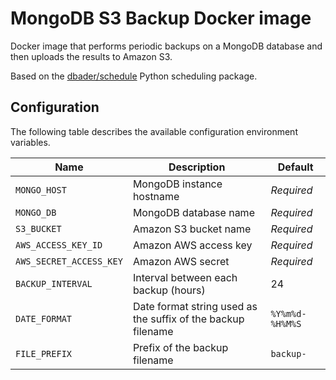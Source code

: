 # MongoDB S3 Backup Docker image

Docker image that performs periodic backups on a MongoDB database and then uploads the results to Amazon S3.

Based on the [dbader/schedule](https://github.com/dbader/schedule) Python scheduling package.

## Configuration

The following table describes the available configuration environment variables.

Name | Description | Default
--- | --- | ---
`MONGO_HOST` | MongoDB instance hostname | *Required*
`MONGO_DB` | MongoDB database name | *Required*
`S3_BUCKET` | Amazon S3 bucket name | *Required*
`AWS_ACCESS_KEY_ID` | Amazon AWS access key | *Required*
`AWS_SECRET_ACCESS_KEY` | Amazon AWS secret | *Required*
`BACKUP_INTERVAL` | Interval between each backup (hours) | 24
`DATE_FORMAT` | Date format string used as the suffix of the backup filename | `%Y%m%d-%H%M%S`
`FILE_PREFIX` | Prefix of the backup filename | `backup-`
